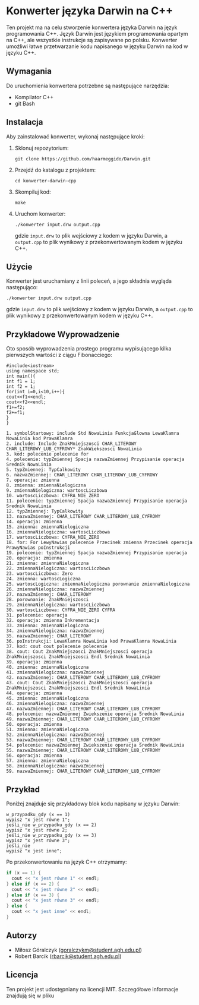 

# Konwerter języka Darwin na C++

Ten projekt ma na celu stworzenie konwertera języka Darwin na język programowania C++. Język Darwin jest językiem programowania opartym na C++, ale wszystkie instrukcje są zapisywane po polsku. Konwerter umożliwi łatwe przetwarzanie kodu napisanego w języku Darwin na kod w języku C++.

## Wymagania

Do uruchomienia konwertera potrzebne są następujące narzędzia:

- Kompilator C++
- git Bash

## Instalacja

Aby zainstalować konwerter, wykonaj następujące kroki:

1. Sklonuj repozytorium:

   ```
   git clone https://github.com/haarmeggido/Darwin.git
   ```

2. Przejdź do katalogu z projektem:

   ```
   cd konwerter-darwin-cpp
   ```

3. Skompiluj kod:

   ```
   make
   ```

4. Uruchom konwerter:

   ```
   ./konwerter input.drw output.cpp
   ```

   gdzie `input.drw` to plik wejściowy z kodem w języku Darwin, a `output.cpp` to plik wynikowy z przekonwertowanym kodem w języku C++.

## Użycie

Konwerter jest uruchamiany z linii poleceń, a jego składnia wygląda następująco:

```
./konwerter input.drw output.cpp
```

gdzie `input.drw` to plik wejściowy z kodem w języku Darwin, a `output.cpp` to plik wynikowy z przekonwertowanym kodem w języku C++.

## Przykładowe Wyprowadzenie

Oto sposób wyprowadzenia prostego programu wypisującego kilka pierwszych wartości z ciągu Fibonacciego:

```
#include<iostream>
using namespace std;
int main(){
int f1 = 1;
int f2 = 1;
for(int i=0,i<10,i++){
cout<<f1<<endl;
cout<<f2<<endl;
f1+=f2;
f2+=f1;
}
}
```         

```
1. symbolStartowy: include Std NowaLinia FunkcjaGlowna LewaKlamra NowaLinia kod PrawaKlamra
2. include: Include ZnakMniejszosci CHAR_LITEROWY CHAR_LITEROWY_LUB_CYFROWY* ZnakWiekszosci NowaLinia
3. kod: polecenie polecenie for
4. polecenie: typZmiennej Spacja nazwaZmiennej Przypisanie operacja Srednik NowaLinia
5. typZmiennej: TypCalkowity
6. nazwaZmiennej: CHAR_LITEROWY CHAR_LITEROWY_LUB_CYFROWY
7. operacja: zmienna
8. zmienna: zmiennaNielogiczna
9. zmiennaNielogiczna: wartoscLiczbowa
10. wartoscLiczbowa: CYFRA_NIE_ZERO
11. polecenie: typZmiennej Spacja nazwaZmiennej Przypisanie operacja Srednik NowaLinia
12. typZmiennej: TypCalkowity
13. nazwaZmiennej: CHAR_LITEROWY CHAR_LITEROWY_LUB_CYFROWY
14. operacja: zmienna
15. zmienna: zmiennaNielogiczna
16. zmiennaNielogiczna: wartoscLiczbowa
17. wartoscLiczbowa: CYFRA_NIE_ZERO
18. for: For LewyNawias polecenie Przecinek zmienna Przecinek operacja PrawyNawias poInstrukcji
19. polecenie: typZmiennej Spacja nazwaZmiennej Przypisanie operacja
20. operacja: zmienna
21. zmienna: zmiennaNielogiczna
22. zmiennaNielogiczna: wartoscLiczbowa
23. wartoscLiczbowa: Zero
24. zmienna: wartoscLogiczna
25. wartoscLogiczna: zmiennaNielogiczna porownanie zmiennaNielogiczna
26. zmiennaNielogiczna: nazwaZmiennej
27. nazwaZmiennej: CHAR_LITEROWY
28. porownanie: ZnakMniejszosci
29. zmiennaNielogiczna: wartoscLiczbowa
30. wartoscLiczbowa: CYFRA_NIE_ZERO CYFRA
31. polecenie: operacja
32. operacja: zmienna Inkrementacja
33. zmienna: zmiennaNielogiczna
34. zmiennaNielogiczna: nazwaZmiennej
35. nazwaZmiennej: CHAR_LITEROWY
36. poInstrukcji: LewaKlamra NowaLinia kod PrawaKlamra NowaLinia
37. kod: cout cout polecenie polecenie
38. cout: Cout ZnakMniejszosci ZnakMniejszosci operacja ZnakMniejszosci ZnakMniejszosci Endl Srednik NowaLinia
39. operacja: zmienna
40. zmienna: zmiennaNielogiczna
41. zmiennaNielogiczna: nazwaZmiennej
42. nazwaZmiennej: CHAR_LITEROWY CHAR_LITEROWY_LUB_CYFROWY
43. cout: Cout ZnakMniejszosci ZnakMniejszosci operacja ZnakMniejszosci ZnakMniejszosci Endl Srednik NowaLinia
44. operacja: zmienna
45. zmienna: zmiennaNielogiczna
46. zmiennaNielogiczna: nazwaZmiennej
47. nazwaZmiennej: CHAR_LITEROWY CHAR_LITEROWY_LUB_CYFROWY
48. polecenie: nazwaZmiennej Zwiekszenie operacja Srednik NowaLinia
49. nazwaZmiennej: CHAR_LITEROWY CHAR_LITEROWY_LUB_CYFROWY
50. operacja: zmienna
51. zmienna: zmiennaNielogiczna
52. zmiennaNielogiczna: nazwaZmiennej
53. nazwaZmiennej: CHAR_LITEROWY CHAR_LITEROWY_LUB_CYFROWY
54. polecenie: nazwaZmiennej Zwiekszenie operacja Srednik NowaLinia
55. nazwaZmiennej: CHAR_LITEROWY CHAR_LITEROWY_LUB_CYFROWY
56. operacja: zmienna
57. zmienna: zmiennaNielogiczna
58. zmiennaNielogiczna: nazwaZmiennej
59. nazwaZmiennej: CHAR_LITEROWY CHAR_LITEROWY_LUB_CYFROWY
```

## Przykład

Poniżej znajduje się przykładowy blok kodu napisany w języku Darwin:

```
w_przypadku_gdy (x == 1)
wypisz "x jest równe 1";
jeśli_nie w_przypadku_gdy (x == 2)
wypisz "x jest równe 2;
jeśli_nie w_przypadku_gdy (x == 3)
wypisz "x jest równe 3";
jeśli_nie
wypisz "x jest inne";
```

Po przekonwertowaniu na język C++ otrzymamy:

```cpp
if (x == 1) {
  cout << "x jest równe 1" << endl;
} else if (x == 2) {
  cout << "x jest równe 2" << endl;
} else if (x == 3) {
  cout << "x jest równe 3" << endl;
} else {
  cout << "x jest inne" << endl;
}
```

## Autorzy

- Miłosz Góralczyk (goralczykm@student.agh.edu.pl)
- Robert Barcik (rbarcik@student.agh.edu.pl)

## Licencja

Ten projekt jest udostępniany na licencji MIT. Szczegółowe informacje znajdują się w pliku
